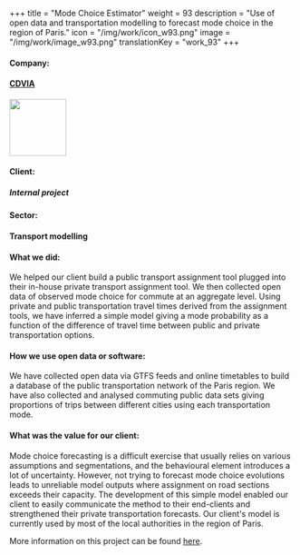 +++
title = "Mode Choice Estimator"
weight = 93
description = "Use of open data and transportation modelling to forecast mode choice in the region of Paris."
icon = "/img/work/icon_w93.png"
image = "/img/work/image_w93.png"
translationKey = "work_93"
+++

<!-- Company -->
<div class="row">
	<div class="col-sm-3"><h4>Company:</h4></div>
	<div class="col-sm-3"> <h4><a href = "http://www.cdvia.fr/" target="_blank">CDVIA</a> </h4> </div>
	<div class="col-sm-3"><a href = "http://www.cdvia.fr/" target="_blank"/> <img src="/img/clients/icon_cdvia.svg" width="100px"/></a></div>
</div>	

<!-- Client -->
<div class="row">
	<div class="col-sm-3"><h4>Client:</h4></div>
	<div class="col-sm-3"> <h5><i>Internal project </i></h5></div>
	<!-- <div class="col-sm-3"></div> -->
</div>	

<!-- Sector -->
<div class="row">
	<div class="col-sm-3"><h4>Sector:</h4></div>
	<div class="col-sm-3"> <h4>Transport modelling</div>
	<div class="col-sm-3"></div>
</div>	

<h4>What we did:</h4> 
<p>
We helped our client build a public transport assignment tool plugged into their in-house private transport assignment tool. We then collected open data of observed mode choice for commute at an aggregate level. Using private and public transportation travel times derived from the assignment tools, we have inferred a simple model giving a mode probability as a function of the difference of travel time between public and private transportation options. 
</p>

<h4>How we use open data or software:</h4>
<p>
We have collected open data via GTFS feeds and online timetables to build a database of the public transportation network of the Paris region. We have also collected and analysed commuting public data sets giving proportions of trips between different cities using each transportation mode.
</p>

<h4>What was the value for our client:</h4>
<p>
Mode choice forecasting is a difficult exercise that usually relies on various assumptions and segmentations, and the behavioural element introduces a lot of uncertainty. However, not trying to forecast mode choice evolutions leads to unreliable model outputs where assignment on road sections exceeds their capacity. The development of this simple model enabled our client to easily communicate the method to their end-clients and strengthened their private transportation forecasts. Our client's model is currently used by most of the local authorities in the region of Paris.
</p>

<p>
More information on this project can be found <a href = "http://www.cdvia.fr/fr/actualites/report-modal-vptc" target="_blank"><u>here</u></a>.
</p>


